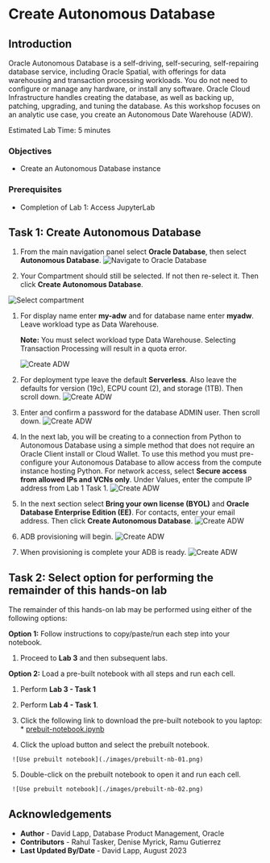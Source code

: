 # Create Autonomous Database


## Introduction

Oracle Autonomous Database is a self-driving, self-securing, self-repairing database service, including Oracle Spatial, with offerings for data warehousing and transaction processing workloads. You do not need to configure or manage any hardware, or install any software. Oracle Cloud Infrastructure handles creating the database, as well as backing up, patching, upgrading, and tuning the database. As this workshop focuses on an analytic use case, you create an Autonomous Date Warehouse (ADW).

Estimated Lab Time: 5 minutes

### Objectives

* Create an Autonomous Database instance 

### Prerequisites

* Completion of Lab 1: Access JupyterLab

## Task 1: Create Autonomous Database

1. From the main navigation panel select **Oracle Database**, then select **Autonomous Database**.
  ![Navigate to Oracle Database](images/adb-01.png)

1. Your Compartment should still be selected. If not then re-select it. Then click **Create Autonomous Database**. 

  ![Select compartment](images/adb-02.png) 

1. For display name enter **my-adw** and for database name enter **myadw**. Leave workload type as Data Warehouse. 

   **Note:** You must select workload type Data Warehouse. Selecting Transaction Processing will result in a quota error. 

   ![Create ADW](images/adb-03.png) 

2. For deployment type leave the default **Serverless**. Also leave the defaults for version (19c), ECPU count (2), and storage (1TB). Then scroll down.
   ![Create ADW](images/adb-04.png) 

3. Enter and confirm a password for the database ADMIN user. Then scroll down.
   ![Create ADW](images/adb-05.png) 

4. In the next lab, you will be creating to a connection from Python to Autonomous Database using a simple method that does not require an Oracle Client install or Cloud Wallet. To use this method you must pre-configure your Autonomous Database to allow access from the compute instance hosting Python. For network access, select **Secure access from allowed IPs and VCNs only**. Under Values, enter the compute IP address from Lab 1 Task 1.
 ![Create ADW](images/adb-07.png) 

8. In the next section select **Bring your own license (BYOL)** and **Oracle Database Enterprise Edition (EE)**.  For contacts, enter your email address. Then click **Create Autonomous Database**.
 ![Create ADW](images/adb-08.png)

8. ADB provisioning will begin.
 ![Create ADW](images/adb-09.png) 

9. When provisioning is complete your ADB is ready.
 ![Create ADW](images/adb-10.png) 

## Task 2: Select option for performing the remainder of this hands-on lab

The remainder of this hands-on lab may be performed using either of the following options:

**Option 1:** Follow instructions to copy/paste/run each step into your notebook.

   1. Proceed to **Lab 3** and then subsequent labs.


**Option 2:** Load a pre-built notebook with all steps and run each cell. 
   
   1. Perform **Lab 3 - Task 1** 
   2. Perform **Lab 4 - Task 1**. 
   3. Click the following link to download the pre-built notebook to you laptop:
     * [prebuit-notebook.ipynb](./files/prebuilt-notebook.ipynb) 

   4. Click the upload button and select the prebuilt notebook.
     
     ![Use prebuilt notebook](./images/prebuilt-nb-01.png)

   5. Double-click on the prebuilt notebook to open it and run each cell.

     ![Use prebuilt notebook](./images/prebuilt-nb-02.png)


## Acknowledgements

- **Author** - David Lapp, Database Product Management, Oracle
- **Contributors** - Rahul Tasker, Denise Myrick, Ramu Gutierrez
- **Last Updated By/Date** - David Lapp, August 2023